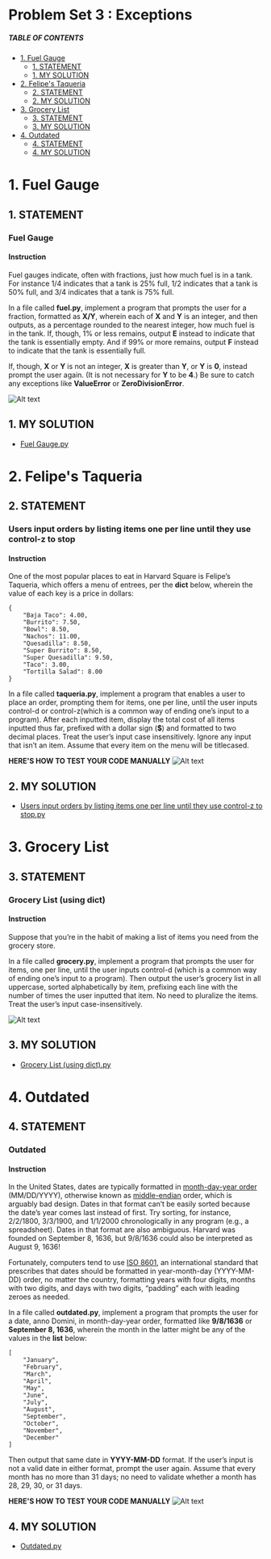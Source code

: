 # Problem Set 3 : Exceptions

##### TABLE OF CONTENTS
- [1. Fuel Gauge](#1-fuel-gauge)
  * [1. STATEMENT](#1-statement)
  * [1. MY SOLUTION](#1-my-solution)
- [2. Felipe's Taqueria](#2-felipe-s-taqueria)
  * [2. STATEMENT](#2-statement)
  * [2. MY SOLUTION](#2-my-solution)
- [3. Grocery List](#3-grocery-list)
  * [3. STATEMENT](#3-statement)
  * [3. MY SOLUTION](#3-my-solution)
- [4. Outdated](#4-outdated)
  * [4. STATEMENT](#4-statement)
  * [4. MY SOLUTION](#4-my-solution)



# 1. Fuel Gauge
## 1. STATEMENT
### Fuel Gauge
#### Instruction
Fuel gauges indicate, often with fractions, just how much fuel is in a tank. For instance 1/4 indicates that a tank is 25% full, 1/2 indicates that a tank is 50% full, and 3/4 indicates that a tank is 75% full.

In a file called **fuel.py**, implement a program that prompts the user for a fraction, formatted as **X/Y**, wherein each of **X** and **Y** is an integer, and then outputs, as a percentage rounded to the nearest integer, how much fuel is in the tank. If, though, 1% or less remains, output **E** instead to indicate that the tank is essentially empty. And if 99% or more remains, output **F** instead to indicate that the tank is essentially full.

If, though, **X** or **Y** is not an integer, **X** is greater than **Y**, or **Y** is **0**, instead prompt the user again. (It is not necessary for **Y** to be **4**.) Be sure to catch any exceptions like **ValueError** or **ZeroDivisionError**.

![Alt text](<Problem Set 3/Images/fuel-Gauge.png>)

## 1. MY SOLUTION
- [Fuel Gauge.py](https://github.com/p3uj/edX-Harvard-University-CS50-s-Introduction-to-Programming-with-Python/blob/3fb935d8654ce6c517e890de36ae708473c52079/Problem%20Set%203/fuel.py)


# 2. Felipe's Taqueria
## 2. STATEMENT
### Users input orders by listing items one per line until they use control-z to stop
#### Instruction
One of the most popular places to eat in Harvard Square is Felipe’s Taqueria, which offers a menu of entrees, per the **dict** below, wherein the value of each key is a price in dollars:

    {
        "Baja Taco": 4.00,
        "Burrito": 7.50,
        "Bowl": 8.50,
        "Nachos": 11.00,
        "Quesadilla": 8.50,
        "Super Burrito": 8.50,
        "Super Quesadilla": 9.50,
        "Taco": 3.00,
        "Tortilla Salad": 8.00
    }

In a file called **taqueria.py**, implement a program that enables a user to place an order, prompting them for items, one per line, until the user inputs control-d or control-z(which is a common way of ending one’s input to a program). After each inputted item, display the total cost of all items inputted thus far, prefixed with a dollar sign (**$**) and formatted to two decimal places. Treat the user’s input case insensitively. Ignore any input that isn’t an item. Assume that every item on the menu will be titlecased.

**HERE'S HOW TO TEST YOUR CODE MANUALLY**
![Alt text](<Problem Set 3/Images/felipes-taqueria.png>)

## 2. MY SOLUTION
- [Users input orders by listing items one per line until they use control-z to stop.py](https://github.com/p3uj/edX-Harvard-University-CS50-s-Introduction-to-Programming-with-Python/blob/c29eec4bfb08861717c1992f3d86a79544c2c4fb/Problem%20Set%203/taqueria.py)


# 3. Grocery List
## 3. STATEMENT
### Grocery List (using dict)
#### Instruction
Suppose that you’re in the habit of making a list of items you need from the grocery store.

In a file called **grocery.py**, implement a program that prompts the user for items, one per line, until the user inputs control-d (which is a common way of ending one’s input to a program). Then output the user’s grocery list in all uppercase, sorted alphabetically by item, prefixing each line with the number of times the user inputted that item. No need to pluralize the items. Treat the user’s input case-insensitively.

![Alt text](<Problem Set 3/Images/grocery-list.png>)

## 3. MY SOLUTION
- [Grocery List (using dict).py](https://github.com/p3uj/edX-Harvard-University-CS50-s-Introduction-to-Programming-with-Python/blob/8b6eaff60d18174a2fc2cdbbebfbf92623f3eec7/Problem%20Set%203/grocery.py)


# 4. Outdated
## 4. STATEMENT
### Outdated
#### Instruction
In the United States, dates are typically formatted in [month-day-year order](https://en.wikipedia.org/wiki/Date_and_time_notation_in_the_United_States) (MM/DD/YYYY), otherwise known as [middle-endian](https://en.wikipedia.org/wiki/Endianness#Middle-endian) order, which is arguably bad design. Dates in that format can’t be easily sorted because the date’s year comes last instead of first. Try sorting, for instance, 2/2/1800, 3/3/1900, and 1/1/2000 chronologically in any program (e.g., a spreadsheet). Dates in that format are also ambiguous. Harvard was founded on September 8, 1636, but 9/8/1636 could also be interpreted as August 9, 1636!

Fortunately, computers tend to use [ISO 8601](https://en.wikipedia.org/wiki/ISO_8601), an international standard that prescribes that dates should be formatted in year-month-day (YYYY-MM-DD) order, no matter the country, formatting years with four digits, months with two digits, and days with two digits, “padding” each with leading zeroes as needed.

In a file called **outdated.py**, implement a program that prompts the user for a date, anno Domini, in month-day-year order, formatted like **9/8/1636** or **September 8, 1636**, wherein the month in the latter might be any of the values in the **list** below:

    [
        "January",
        "February",
        "March",
        "April",
        "May",
        "June",
        "July",
        "August",
        "September",
        "October",
        "November",
        "December"
    ]

Then output that same date in **YYYY-MM-DD** format. If the user’s input is not a valid date in either format, prompt the user again. Assume that every month has no more than 31 days; no need to validate whether a month has 28, 29, 30, or 31 days.

**HERE'S HOW TO TEST YOUR CODE MANUALLY**
![Alt text](<Problem Set 3/Images/outdated.png>)

## 4. MY SOLUTION
- [Outdated.py](https://github.com/p3uj/edX-Harvard-University-CS50-s-Introduction-to-Programming-with-Python/blob/e139617b43486d8af54d39edccf9ca3025c612c9/Problem%20Set%203/outdated.py)
